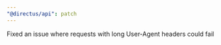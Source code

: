 ```yaml
---
"@directus/api": patch
---
```


Fixed an issue where requests with long User-Agent headers could fail
